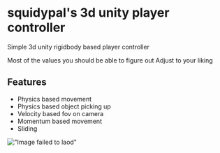 # squidypal's 3d unity player controller
Simple 3d unity rigidbody based player controller

Most of the values you should be able to figure out 
Adjust to your liking 

## Features

- Physics based movement
- Physics based object picking up
- Velocity based fov on camera
- Momentum based movement
- Sliding


!["Image failed to laod"](https://media.discordapp.net/attachments/978708535837872138/1180442057777610752/F8e42cl.gif?ex=657d6f56&is=656afa56&hm=4fc115c078b41d0bdc2543d2d67358e8092e853879c4b38659983efba31a2cde&=&width=710&height=400)
